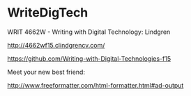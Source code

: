 # WriteDigTech
WRIT 4662W - Writing with Digital Technology: Lindgren

http://4662wf15.clindgrencv.com/

https://github.com/Writing-with-Digital-Technologies-f15


Meet your new best friend:

http://www.freeformatter.com/html-formatter.html#ad-output
